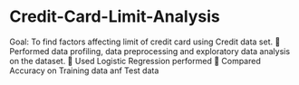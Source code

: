 # Credit-Card-Limit-Analysis
 Goal: To find factors affecting limit of credit card using Credit data set.   Performed data profiling, data preprocessing and exploratory data analysis on the dataset.   Used Logistic Regression  performed    Compared Accuracy on Training data anf Test data
